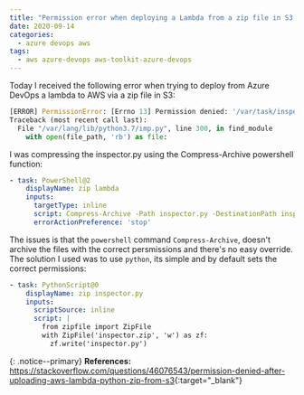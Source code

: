 ```yaml
---
title: "Permission error when deploying a Lambda from a zip file in S3 - [Errno 13] Permission denied"
date: 2020-09-14
categories:
  - azure devops aws
tags:
  - aws azure-devops aws-toolkit-azure-devops
---
```


Today I received the following error when trying to deploy from Azure DevOps a lambda to AWS via a zip file in S3:
```python
[ERROR] PermissionError: [Errno 13] Permission denied: '/var/task/inspector.py'
Traceback (most recent call last):
  File "/var/lang/lib/python3.7/imp.py", line 300, in find_module
    with open(file_path, 'rb') as file:
```

I was compressing the inspector.py using the Compress-Archive powershell function:
```yaml
- task: PowerShell@2
    displayName: zip lambda
    inputs:
      targetType: inline
      script: Compress-Archive -Path inspector.py -DestinationPath inspector.zip
      errorActionPreference: 'stop'
```

The issues is that the `powershell` command `Compress-Archive`, doesn't archive the files with the correct persmissions and there's no easy override.
The solution I used was to use `python`, its simple and by default sets the correct permissions:
```yaml
- task: PythonScript@0
    displayName: zip inspector.py
    inputs:
      scriptSource: inline
      script: |
        from zipfile import ZipFile
        with ZipFile('inspector.zip', 'w') as zf:
          zf.write('inspector.py')
```

{: .notice--primary}
<strong>References:</strong>  
<https://stackoverflow.com/questions/46076543/permission-denied-after-uploading-aws-lambda-python-zip-from-s3>{:target="_blank"}